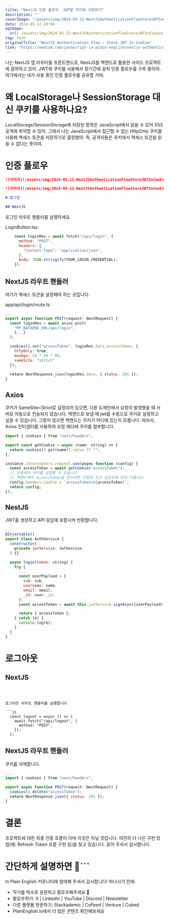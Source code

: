 ```yaml
---
title: "NextJS 인증 플로우  JWT를 쿠키에 저장하기"
description: ""
coverImage: "/assets/img/2024-05-12-NextJSAuthenticationFlowStoreJWTInCookie_0.png"
date: 2024-05-12 20:04
ogImage: 
  url: /assets/img/2024-05-12-NextJSAuthenticationFlowStoreJWTInCookie_0.png
tag: Tech
originalTitle: "NextJS Authentication Flow — Store JWT In Cookie"
link: "https://medium.com/javascript-in-plain-english/nextjs-authentication-flow-store-jwt-in-cookie-fa6e6c8c0dca"
---
```



나는 NextJS 앱 라우터를 프론트엔드로, NestJS를 백엔드로 활용한 사이드 프로젝트에 참여하고 있어. JWT와 쿠키를 사용해서 장기간에 걸쳐 인증 플로우를 구축 중이야. 여기에서는 내가 사용 중인 인증 플로우를 공유할 거야.

# 왜 LocalStorage나 SessionStorage 대신 쿠키를 사용하나요?

LocalStorage/SessionStorage에 저장된 항목은 JavaScript에서 읽을 수 있어 XSS 공격에 취약할 수 있어. 그래서 나는 JavaScript에서 접근할 수 없는 HttpOnly 쿠키를 사용해 액세스 토큰을 저장하기로 결정했어. 즉, 공격자들은 쿠키에서 액세스 토큰을 읽을 수 없다는 뜻이야.

# 인증 플로우



```markdown
![이미지](/assets/img/2024-05-12-NextJSAuthenticationFlowStoreJWTInCookie_0.png)

![이미지](/assets/img/2024-05-12-NextJSAuthenticationFlowStoreJWTInCookie_1.png)

# 로그인

## NextJS
```



로그인 라우트 핸들러를 실행하세요.

LoginButton.tsx

```js
    const loginRes = await fetch("/api/login", {
      method: "POST",
      headers: {
        "Content-Type": "application/json",
      },
      body: JSON.stringify(YOUR_LOGIN_CREDENTIAL),
    });
```

## NextJS 라우트 핸들러



여기가 엑세스 토큰을 설정해야 하는 곳입니다.

app/api/login/route.ts

```js
...
export async function POST(request: NextRequest) {
  const loginRes = await axios.post(
    "MY_BACKEND_URL/api/login",
    {...}
  );

  cookies().set("accessToken", loginRes.data.accessToken, {
    httpOnly: true,
    maxAge: 24 * 60 * 60,
    sameSite: "strict"
  });
  
  return NextResponse.json(loginRes.data, { status: 201 });
}
```

## Axios



쿠키가 SameSite=Strict로 설정되어 있으면, 다른 도메인에서 요청이 발생했을 때 서버로 자동으로 전송되지 않습니다. 백엔드로 보낼 때 jwt를 수동으로 쿠키로 설정하고 싶을 수 있습니다. 그렇지 않으면 백엔드는 쿠키가 어디에 있는지 모릅니다. 따라서, Axios 인터셉터를 사용하여 요청 헤더에 쿠키를 첨부합니다.

```js
import { cookies } from "next/headers";

export const getCookie = async (name: string) => {
  return cookies().get(name)?.value ?? "";
};

instance.interceptors.request.use(async function (config) {
  const accessToken = await getCookie("accessToken");
  // 인증에서 쿠키를 설정할 수 있습니다
  // 백엔드에서 accessToken을 읽으려면 어떻게 하고 싶은지에 따라 다릅니다
  config.headers.Cookie = `accessToken=${accessToken}`;
  return config;
});
```

## NestJS

JWT를 생성하고 API 응답에 포함시켜 반환합니다.



```js
...
@Injectable()
export class AuthService {
  constructor(
    private jwtService: JwtService,
  ) {}

  async login(token: string) {
    try {
      ...
      const userPayload = {
        sub: sub,
        username: name,
        email: email,
        _id: user._id,
      };
      const accessToken = await this.jwtService.signAsync(userPayload);

      return { accessToken };
    } catch (e) {
      console.log(e);
    }
  }
}
```

# 로그아웃

## NextJS
```



로그아웃 라우트 핸들러를 실행합니다

```js
  const logout = async () => {
    await fetch("/api/logout", {
      method: "POST",
    });
  };
```

## NextJS 라우트 핸들러

쿠키를 삭제합니다.



```js
...
import { cookies } from "next/headers";

export async function POST(request: NextRequest) {
  cookies().delete("accessToken");
  return NextResponse.json({ status: 201 });
}
```

# 결론

프로젝트에 대한 최종 인증 흐름이 아마 이것은 아닐 것입니다. 여전히 더 나은 구현 방법(예: Refresh Token 흐름 구현 등)을 찾고 있습니다. 읽어 주셔서 감사합니다.

# 간단하게 설명하면 🚀```



In Plain English 커뮤니티에 참여해 주셔서 감사합니다! 떠나시기 전에:

- 작가를 박수로 응원하고 팔로우해주세요 👏
- 팔로우하기: X | LinkedIn | YouTube | Discord | Newsletter
- 다른 플랫폼 방문하기: Stackademic | CoFeed | Venture | Cubed
- PlainEnglish.io에서 더 많은 콘텐츠 확인해보세요